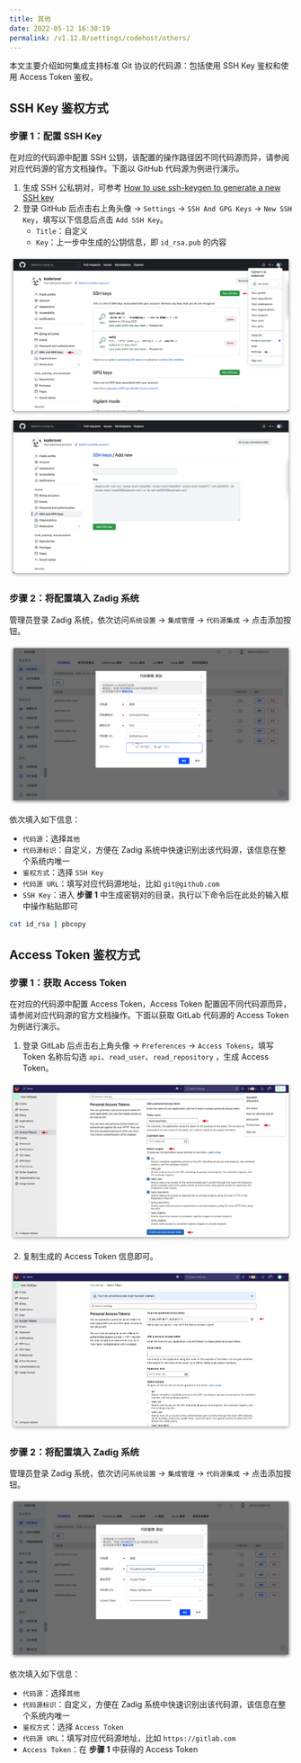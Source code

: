 ```yaml
---
title: 其他
date: 2022-05-12 16:30:19
permalink: /v1.12.0/settings/codehost/others/
---
```


本文主要介绍如何集成支持标准 Git 协议的代码源：包括使用 SSH Key 鉴权和使用 Access Token 鉴权。

## SSH Key 鉴权方式

### 步骤 1：配置 SSH Key

在对应的代码源中配置 SSH 公钥，该配置的操作路径因不同代码源而异，请参阅对应代码源的官方文档操作。下面以 GitHub 代码源为例进行演示。

1. 生成 SSH 公私钥对，可参考 [How to use ssh-keygen to generate a new SSH key](https://www.ssh.com/academy/ssh/keygen)
2. 登录 GitHub 后点击右上角头像 -> `Settings` -> `SSH And GPG Keys` -> `New SSH Key`，填写以下信息后点击 `Add SSH Key`。
    -  `Title`：自定义
    -  `Key`：上一步中生成的公钥信息，即 `id_rsa.pub` 的内容

![github_ssh_key](../_images/github_ssh_key.png)
![github_ssh_key](../_images/github_ssh_key_1.png)

### 步骤 2：将配置填入 Zadig 系统

管理员登录 Zadig 系统，依次访问`系统设置` -> `集成管理` -> `代码源集成` -> 点击添加按钮。

![other_git_config](../_images/ssh_key_git_config.png)

依次填入如下信息：

- `代码源`：选择`其他`
- `代码源标识`：自定义，方便在 Zadig 系统中快速识别出该代码源，该信息在整个系统内唯一
- `鉴权方式`：选择 `SSH Key`
- `代码源 URL`：填写对应代码源地址，比如 `git@github.com`
- `SSH Key`：进入 **步骤 1** 中生成密钥对的目录，执行以下命令后在此处的输入框中操作粘贴即可

``` bash
cat id_rsa | pbcopy
```

## Access Token 鉴权方式

### 步骤 1：获取 Access Token

在对应的代码源中配置 Access Token，Access Token 配置因不同代码源而异，请参阅对应代码源的官方文档操作。下面以获取 GitLab 代码源的 Access Token 为例进行演示。

1. 登录 GitLab 后点击右上角头像 -> `Preferences` -> `Access Tokens`，填写 Token 名称后勾选 `api`、`read_user`、`read_repository` ，生成 Access Token。

![other_git_config](../_images/gitlab_access_token.png)

2. 复制生成的 Access Token 信息即可。

![other_git_config](../_images/gitlab_access_token_2.png)

### 步骤 2：将配置填入 Zadig 系统

管理员登录 Zadig 系统，依次访问`系统设置` -> `集成管理` -> `代码源集成` -> 点击添加按钮。

![other_git_config](../_images/access_token_git_config.png)

依次填入如下信息：

- `代码源`：选择`其他`
- `代码源标识`：自定义，方便在 Zadig 系统中快速识别出该代码源，该信息在整个系统内唯一
- `鉴权方式`：选择 `Access Token`
- `代码源 URL`：填写对应代码源地址，比如 `https://gitlab.com`
- `Access Token`：在 **步骤 1** 中获得的 Access Token
